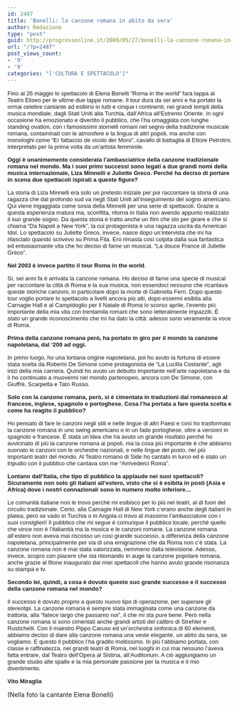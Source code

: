 ```yaml
---
id: 2487
title: 'Bonelli: la canzone romana in abito da sera'
author: Redazione
type: "post"
guid: http://progressonline.it/2009/05/27/bonelli-la-canzone-romana-in-abito-da-sera/
url: "/?p=2487"
post_views_count:
- '9'
- '9'
categories: "['CULTURA E SPETTACOLO']"
---
```


<font face="Tahoma, sans-serif"><font size="2">Fino al 26 maggio lo spettacolo di Elena Bonelli “Roma in the world” farà tappa al Teatro Eliseo per le ultime due tappe romane. Il tour dura da sei anni e ha portato la ormai celebre cantante ad esibirsi in tutti e cinque i continenti, nei grandi templi della musica mondiale, dagli Stati Uniti alla Turchia, dall’Africa all’Estremo Oriente. In ogni occasione ha emozionato e divertito il pubblico, che l’ha omaggiata con lunghe standing ovation, con i famosissimi stornelli romani nel segno della tradizione musicale romana, contaminati con le atmosfere e la lingua di altri popoli, ma anche con monologhi come “Er fattaccio de vicolo der Moro”, cavallo di battaglia di Ettore Petrolini, interpretato per la prima volta da un’artista femminile. </font></font>

<font face="Tahoma, sans-serif"><font size="2">**Oggi è unanimemente considerata l’ambasciatrice della canzone tradizionale romana nel mondo. Ma i suoi primi successi sono legati a due grandi nomi della musica internazionale, Liza Minnelli e Juliette Greco. Perché ha deciso di portare in scena due spettacoli ispirati a queste figure?**</font></font>

<font face="Tahoma, sans-serif"><font size="2">La storia di Liza Minnelli era solo un pretesto iniziale per poi raccontare la storia di una ragazza che dal profondo sud va negli Stati Uniti all’inseguimento del sogno americano. Qui viene ingaggiata come sosia della Minnelli per una serie di spettacoli. Grazie a questa esperienza matura ma, sconfitta, ritorna in Italia non avendo appunto realizzato il suo grande sogno. Da questa storia è tratto anche un film che sto per girare e che si chiama “Da Napoli a New York”, la cui protagonista è una ragazza uscita da American Idol. Lo spettacolo su Juliette Greco, invece, nasce dopo un’intervista che mi ha rilasciato quando scrivevo su Prima Fila. Ero rimasta così colpita dalla sua fantastica ed entusiasmante vi</font></font><font face="Tahoma, sans-serif"><font size="2">ta che ho deciso di farne un musical, “La douce France di Juliette Grèco”. </font></font>

<font face="Tahoma, sans-serif"><font size="2">**Nel 2003 è invece partito il tour Roma in the world**.</font></font>

<font face="Tahoma, sans-serif"><font size="2">Sì, sei anni fa è arrivata la canzone romana. Ho deciso di farne una specie di musical per raccontare la città di Roma e la sua musica, non essendoci nessuno che ricantava queste storiche canzoni, in particolare dopo la morte di Gabriella Ferri. Dopo questo tour voglio portare lo spettacolo a livelli ancora più alti, dopo essermi esibita alla Carnagie Hall e al Campidoglio per il Natale di Roma lo scorso aprile, l’evento più importante della mia vita con trentamila romani che sono letteralmente impazziti. È stato un grande riconoscimento che mi ha dato la città: adesso sono veramente la voce di Roma.</font></font>

<font face="Tahoma, sans-serif"><font size="2">**Prima della canzone romana però, ha portato in giro per il mondo la canzone napoletana, dal ‘200 ad oggi.**</font></font>

<font face="Tahoma, sans-serif"><font size="2">In primo luogo, ho una lontana origine napoletana, poi ho avuto la fortuna di essere stata scelta da Roberto De Simone come protagonista de “La Lucilla Costante”, agli inizi della mia carriera. Quindi ho avuto un debutto importante nell’arte napoletana e da lì ho continuato a muovermi nel mondo partenopeo, ancora con De Simone, con Giuffrè, Scarpetta e Tato Russo. </font></font>

<font face="Tahoma, sans-serif"><font size="2">**Solo con la canzone romana, però, si è cimentata in traduzioni dal romanesco al francese, inglese, spagnolo e portoghese. Cosa l’ha portata a fare questa scelta e come ha reagito il pubblico?**</font></font>

<font face="Tahoma, sans-serif"><font size="2">Ho pensato di fare le canzoni negli stili e nelle lingue di altri Paesi e così ho trasformato la canzone romana in uno swing americano o in un fado portoghese, oltre a versioni in spagnolo e francese. É stata un’idea che ha avuto un grande risultato perchè ho avvicinato di più la canzone romana ai popoli, ma la cosa più importante è che abbiamo suonato le canzoni con le orchestre nazionali, e nelle lingue del posto, nei più importanti teatri del mondo. Al Teatro romano di Side ho cantato in turco ed è stato un tripudio con il pubblico che cantava con me “Arrivederci Roma”. </font></font>

<font face="Tahoma, sans-serif"><font size="2">**Lontano dall’Italia, che tipo di pubblico la applaude nei suoi spettacoli? Sicuramente non solo gli italiani all’estero, visto che si è esibita in posti (Asia e Africa) dove i nostri connazionali sono in numero molto inferiore…**</font></font>

<font face="Tahoma, sans-serif"><font size="2">Le comunità italiane non le trovo perchè mi esibisco per lo più nei teatri, al di fuori del circuito tradizionale. Certo, alla Carnagie Hall di New York c’erano anche degli italiani in platea, però se vado in Turchia o in Angola ci trovo al massimo l’ambasciatore con i suoi consiglieri! Il pubblico che mi segue è comunque il pubblico locale, perchè quello che vince non è l’italianità ma la musica e le canzoni romane. La canzone romana all’estero non aveva mai riscosso un così grande successo, a differenza della canzone napoletana, principalmente per via di una emigrazione che da Roma non c’è stata. La canzone romana non è mai stata valorizzata, nemmeno dalla televisione. Adesso, invece, scopro con piacere che sta ritornando in auge la canzone popolare romana, anche grazie al filone inaugurato dai </font></font><font face="Tahoma, sans-serif"><font size="2">miei spettacoli che hanno avuto grande risonanza su stampa e tv.</font></font>

<font face="Tahoma, sans-serif"><font size="2">**Secondo lei, quindi, a cosa è dovuto questo suo grande successo e il successo della canzone romana nel mondo?**</font></font>

<font face="Tahoma, sans-serif"><font size="2">Il successo è dovuto proprio a questo nuovo tipo di operazione, per superare gli </font></font><font face="Tahoma, sans-serif"><font size="2">stereotipi. La canzone romana è sempre stata immaginata come una canzone da trattoria, alla “fatece largo che passamo noi”, il che mi sta pure bene. Però nella canzone romana si sono cimentati anche grandi artisti del calibro di Strehler e Rustichelli. Con il maestro Pippo Caruso ed un’orchestra sinfonica di 60 elementi, abbiamo deciso di dare alla canzone romana una veste elegante, un abito da sera, se vogliamo. E questo il pubblico l’ha gradito moltissimo. In più l’abbiamo portata, con classe e raffinatezza, nei grandi teatri di Roma, nei luoghi in cui mai nessuno l’aveva fatta entrare, dal Teatro dell’Opera al Sistina, all’Auditorium. A ciò aggiungiamo un grande studio alle spalle e la mia personale passione per la musica e il mio divertimento. </font></font>

<font face="Tahoma, sans-serif"><font size="2">**Vito Miraglia**</font></font>

(Nella foto la cantante Elena Bonelli)